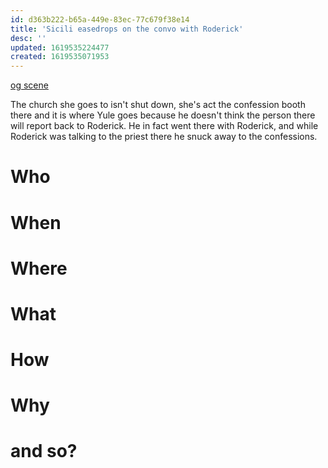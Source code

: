 ```yaml
---
id: d363b222-b65a-449e-83ec-77c679f38e14
title: 'Sicili easedrops on the convo with Roderick'
desc: ''
updated: 1619535224477
created: 1619535071953
---
```

[og scene](https://github.com/9ae/ace/blob/master/chapters/05.md#sicili-finds-out-all-churches-are-shut-down)

The church she goes to isn't shut down, she's act the confession booth there and it is where Yule goes because he doesn't think the person there will report back to Roderick.
He in fact went there with Roderick, and while Roderick was talking to the priest there he snuck away to the confessions.

# Who

# When

# Where

# What

# How

# Why

# and so?

